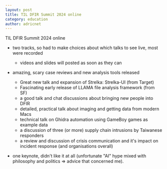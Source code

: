 ```yaml
---
layout: post
title: TIL DFIR Summit 2024 online
category: education
author: adricnet
---
```


TIL DFIR Summit 2024 online

* two tracks, so had to make choices about which talks to see live, most were recorded
  * videos and slides will posted as soon as they can

* amazing, scary case reviews and new analysis tools released
  * Great new talk and expansion of Strelka: Strelka-UI (from Target)
  * Fascinating early release of LLAMA file analysis framework (from SF)
  * a good talk and chat discussions about bringing new people into DFIR 
  * detailed, practical talk about imaging and getting data from modern Macs
  * technical talk on Ghidra automation using GameBoy games as example data
  * a discussion of three (or more) supply chain intrusions by Taiwanese responders
  * a review and discussion of crisis communication and it's impact on incident response (and organisations overall)
* one keynote, didn't like it at all (unfortunate "AI" hype mixed with philosophy and politics => advice that concerned me).
